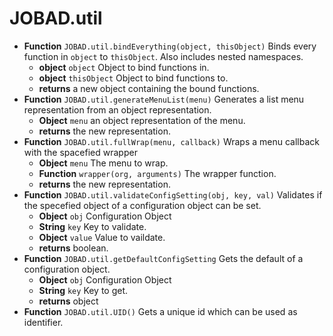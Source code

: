 # JOBAD.util
* **Function** `JOBAD.util.bindEverything(object, thisObject)` Binds every function in `object` to `thisObject`. Also includes nested namespaces. 
	* **object** `object` Object to bind functions in. 
	* **object** `thisObject` Object to bind functions to. 
	* **returns** a new object containing the bound functions. 
* **Function** `JOBAD.util.generateMenuList(menu)` Generates a list menu representation from an object representation. 
	* **Object** `menu` an object representation of the menu. 
	* **returns** the new representation. 
* **Function** `JOBAD.util.fullWrap(menu, callback)` Wraps a menu callback with the spacefied wrapper
	* **Object** `menu` The menu to wrap. 
	* **Function** `wrapper(org, arguments)` The wrapper function. 
	* **returns** the new representation. 
* **Function** `JOBAD.util.validateConfigSetting(obj, key, val)` Validates if the specefied object of a configuration object can be set. 
	* **Object** `obj` Configuration Object
	* **String** `key` Key to validate. 
	* **Object** `value` Value to vaildate. 
	* **returns** boolean. 
* **Function** `JOBAD.util.getDefaultConfigSetting` Gets the default of a configuration object. 
	* **Object** `obj` Configuration Object
	* **String** `key` Key to get. 
	* **returns** object
* **Function** `JOBAD.util.UID()` Gets a unique id which can be used as identifier. 

